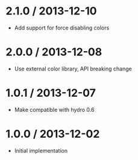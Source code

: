 
2.1.0 / 2013-12-10
==================

  * Add support for force disabling colors

2.0.0 / 2013-12-08
==================

  * Use external color library, API breaking change

1.0.1 / 2013-12-07
==================

  * Make compatible with hydro 0.6

1.0.0 / 2013-12-02
==================

  * Initial implementation
